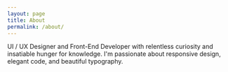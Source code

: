```yaml
---
layout: page
title: About
permalink: /about/
---
```


UI / UX Designer and Front-End Developer with relentless curiosity and insatiable hunger for knowledge. I'm passionate about responsive design, elegant code, and beautiful typography.
